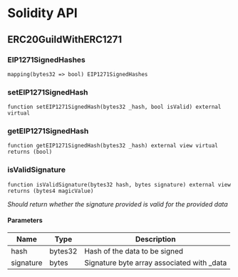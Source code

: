 # Solidity API

## ERC20GuildWithERC1271

### EIP1271SignedHashes

```solidity
mapping(bytes32 => bool) EIP1271SignedHashes
```

### setEIP1271SignedHash

```solidity
function setEIP1271SignedHash(bytes32 _hash, bool isValid) external virtual
```

### getEIP1271SignedHash

```solidity
function getEIP1271SignedHash(bytes32 _hash) external view virtual returns (bool)
```

### isValidSignature

```solidity
function isValidSignature(bytes32 hash, bytes signature) external view returns (bytes4 magicValue)
```

_Should return whether the signature provided is valid for the provided data_

#### Parameters

| Name      | Type    | Description                                 |
| --------- | ------- | ------------------------------------------- |
| hash      | bytes32 | Hash of the data to be signed               |
| signature | bytes   | Signature byte array associated with \_data |
